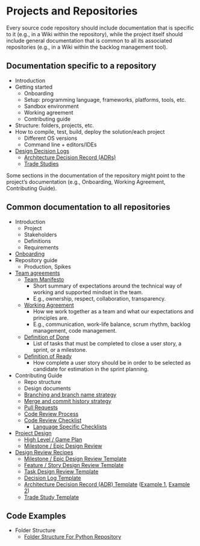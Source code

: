 # Projects and Repositories

Every source code repository should include documentation that is specific to it (e.g., in a Wiki within the repository), while the project itself should include general documentation that is common to all its associated repositories (e.g., in a Wiki within the backlog management tool).

## Documentation specific to a repository

- Introduction
- Getting started
  - Onboarding
  - Setup: programming language, frameworks, platforms, tools, etc.
  - Sandbox environment
  - Working agreement
  - Contributing guide
- Structure: folders, projects, etc.
- How to compile, test, build, deploy the solution/each project
  - Different OS versions
  - Command line + editors/IDEs
- [Design Decision Logs](../../design/design-reviews/decision-log/README.md)
  - [Architecture Decision Record (ADRs)](../../design/design-reviews/decision-log/README.md#architecture-decision-record-(ADR))
  - [Trade Studies](../../design/design-reviews/trade-studies/README.md)

Some sections in the documentation of the repository might point to the project’s documentation (e.g., Onboarding, Working Agreement, Contributing Guide).

## Common documentation to all repositories

- Introduction
  - Project
  - Stakeholders
  - Definitions
  - Requirements
- [Onboarding](../../developer-experience/recipes/onboarding-guide-template.md)
- Repository guide
  - Production, Spikes
- [Team agreements](../../agile-development/advanced-topics/team-agreements/README.md)
  - [Team Manifesto](../../agile-development/advanced-topics/team-agreements/team-manifesto.md)
    - Short summary of expectations around the technical way of working and supported mindset in the team.
    - E.g., ownership, respect, collaboration, transparency.
  - [Working Agreement](../../agile-development/advanced-topics/team-agreements/working-agreements.md)
    - How we work together as a team and what our expectations and principles are.
    - E.g., communication, work-life balance, scrum rhythm, backlog management, code management.
  - [Definition of Done](../../agile-development/advanced-topics/team-agreements/definition-of-done.md)
    - List of tasks that must be completed to close a user story, a sprint, or a milestone.
  - [Definition of Ready](../../agile-development/advanced-topics/team-agreements/definition-of-ready.md)
    - How complete a user story should be in order to be selected as candidate for estimation in the sprint planning.
- Contributing Guide
  - Repo structure
  - Design documents
  - [Branching and branch name strategy](../../source-control/naming-branches.md)
  - [Merge and commit history strategy](../../source-control/merge-strategies.md)
  - [Pull Requests](./pull-requests.md)
  - [Code Review Process](../../code-reviews/README.md)
  - [Code Review Checklist](../../code-reviews/process-guidance/reviewer-guidance.md)
    - [Language Specific Checklists](../../code-reviews/recipes/README.md)
- [Project Design](../../design/design-reviews/README.md)
  - [High Level / Game Plan](../../design/design-reviews/recipes/high-level-design-recipe.md)
  - [Milestone / Epic Design Review](../../design/design-reviews/recipes/milestone-epic-design-review-recipe.md)
- [Design Review Recipes](../../design/design-reviews/README.md#Recipes)
  - [Milestone / Epic Design Review Template](../../design/design-reviews/recipes/milestone-epic-design-review-template.md)
  - [Feature / Story Design Review Template](../../design/design-reviews/recipes/feature-story-design-review-template.md)
  - [Task Design Review Template](../../design/design-reviews/recipes/task-design-review-template.md)
  - [Decision Log Template](../../design/design-reviews/decision-log/doc/decision-log.md)
  - [Architecture Decision Record (ADR) Template](../../design/design-reviews/decision-log/README.md#architecture-decision-record-(ADR)) ([Example 1](../../design/design-reviews/decision-log/doc/adr/0001-record-architecture-decisions.md),
    [Example 2](../../design/design-reviews/decision-log/doc/adr/0002-app-level-logging.md))
  - [Trade Study Template](../../design/design-reviews/trade-studies/template.md)

## Code Examples

- Folder Structure
  - [Folder Structure For Python Repository](<https://github.com/microsoft/cookiecutter_template_for_python>)
